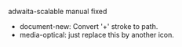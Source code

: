 adwaita-scalable manual fixed
- document-new: Convert '+' stroke to path.
- media-optical: just replace this by another icon.